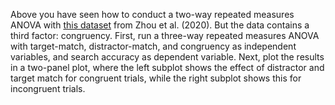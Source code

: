 Above you have seen how to conduct a two-way repeated measures ANOVA with [this dataset](/data/zhou_et_al_2020_exp1.csv) from Zhou et al. (2020). But the data contains a third factor: congruency. First, run a three-way repeated measures ANOVA with target-match, distractor-match, and congruency as independent variables, and search accuracy as dependent variable. Next, plot the results in a two-panel plot, where the left subplot shows the effect of distractor and target match for congruent trials, while the right subplot shows this for incongruent trials.
